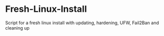 # Fresh-Linux-Install
Script for a fresh linux install with updating, hardening, UFW, Fail2Ban and cleaning up
